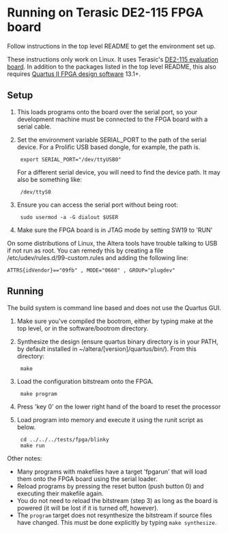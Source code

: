 # Running on Terasic DE2-115 FPGA board

Follow instructions in the top level README to get the environment set up.

These instructions only work on Linux.  It uses Terasic's
[DE2-115 evaluation board](http://www.terasic.com.tw/cgi-bin/page/archive.pl?Language=English&No=502).
In addition to the packages listed in the top level README, this also requires 
[Quartus II FPGA design software](http://dl.altera.com/?edition=web) 13.1+.

## Setup

1. This loads programs onto the board over the serial port, so your development
machine must be connected to the FPGA board with a serial cable. 

2. Set the environment variable SERIAL_PORT to the path of the serial device.
For a Prolific USB based dongle, for example, the path is.

        export SERIAL_PORT="/dev/ttyUSB0"

    For a different serial device, you will need to find
    the device path. It may also be something like:
	
	    /dev/ttyS0

3. Ensure you can access the serial port without being root:

        sudo usermod -a -G dialout $USER
    
4. Make sure the FPGA board is in JTAG mode by setting SW19 to 'RUN'

On some distributions of Linux, the Altera tools have trouble talking to USB if not 
run as root. You can remedy this by creating a file 
/etc/udev/rules.d/99-custom.rules and adding the following line:

    ATTRS{idVendor}=="09fb" , MODE="0660" , GROUP="plugdev" 

## Running

The build system is command line based and does not use the Quartus GUI.

1. Make sure you've compiled the bootrom, either by typing make at the top 
   level, or in the software/bootrom directory.

2. Synthesize the design (ensure quartus binary directory is in your PATH, by
   default installed in ~/altera/[version]/quartus/bin/). From this directory:

        make

3. Load the configuration bitstream onto the FPGA.

        make program 

4. Press 'key 0' on the lower right hand of the board to reset the processor
5. Load program into memory and execute it using the runit script as below.

        cd ../../../tests/fpga/blinky
		make run

Other notes:
- Many programs with makefiles have a target 'fpgarun' that will load them
  onto the FPGA board using the serial loader.
- Reload programs by pressing the reset button (push button 0) and executing 
  their makefile again.
- You do not need to reload the bitstream (step 3) as long as the board is powered 
  (it will be lost if it is turned off, however). 
- The `program` target does not resynthesize the bitstream if source files have changed.
  This must be done explicitly by typing `make synthesize`.
